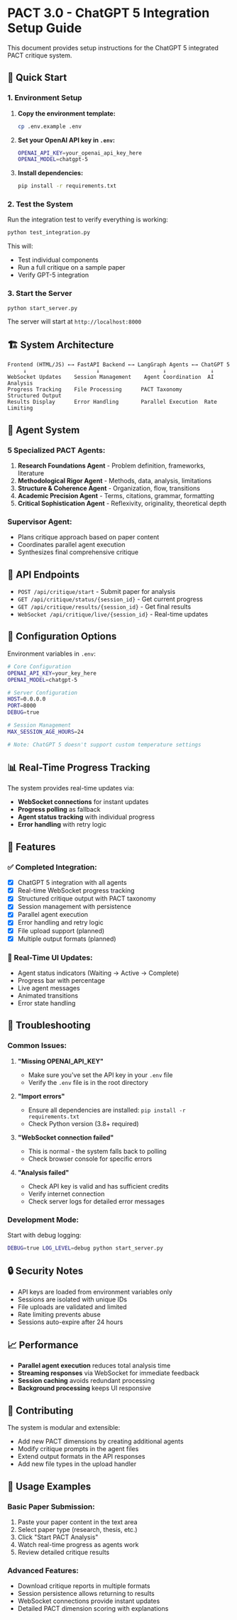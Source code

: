 # PACT 3.0 - ChatGPT 5 Integration Setup Guide

This document provides setup instructions for the ChatGPT 5 integrated PACT critique system.

## 🚀 Quick Start

### 1. Environment Setup

1. **Copy the environment template:**
   ```bash
   cp .env.example .env
   ```

2. **Set your OpenAI API key in `.env`:**
   ```bash
   OPENAI_API_KEY=your_openai_api_key_here
   OPENAI_MODEL=chatgpt-5
   ```

3. **Install dependencies:**
   ```bash
   pip install -r requirements.txt
   ```

### 2. Test the System

Run the integration test to verify everything is working:

```bash
python test_integration.py
```

This will:
- Test individual components
- Run a full critique on a sample paper
- Verify GPT-5 integration

### 3. Start the Server

```bash
python start_server.py
```

The server will start at `http://localhost:8000`

## 🏗️ System Architecture

```
Frontend (HTML/JS) ←→ FastAPI Backend ←→ LangGraph Agents ←→ ChatGPT 5
     ↓                      ↓                    ↓              ↓
WebSocket Updates    Session Management    Agent Coordination  AI Analysis
Progress Tracking    File Processing      PACT Taxonomy      Structured Output
Results Display      Error Handling       Parallel Execution  Rate Limiting
```

## 🤖 Agent System

### 5 Specialized PACT Agents:
1. **Research Foundations Agent** - Problem definition, frameworks, literature
2. **Methodological Rigor Agent** - Methods, data, analysis, limitations  
3. **Structure & Coherence Agent** - Organization, flow, transitions
4. **Academic Precision Agent** - Terms, citations, grammar, formatting
5. **Critical Sophistication Agent** - Reflexivity, originality, theoretical depth

### Supervisor Agent:
- Plans critique approach based on paper content
- Coordinates parallel agent execution
- Synthesizes final comprehensive critique

## 📡 API Endpoints

- `POST /api/critique/start` - Submit paper for analysis
- `GET /api/critique/status/{session_id}` - Get current progress
- `GET /api/critique/results/{session_id}` - Get final results
- `WebSocket /api/critique/live/{session_id}` - Real-time updates

## 🔧 Configuration Options

Environment variables in `.env`:

```bash
# Core Configuration
OPENAI_API_KEY=your_key_here
OPENAI_MODEL=chatgpt-5

# Server Configuration  
HOST=0.0.0.0
PORT=8000
DEBUG=true

# Session Management
MAX_SESSION_AGE_HOURS=24

# Note: ChatGPT 5 doesn't support custom temperature settings
```

## 📊 Real-Time Progress Tracking

The system provides real-time updates via:
- **WebSocket connections** for instant updates
- **Progress polling** as fallback
- **Agent status tracking** with individual progress
- **Error handling** with retry logic

## 🎯 Features

### ✅ Completed Integration:
- [x] ChatGPT 5 integration with all agents
- [x] Real-time WebSocket progress tracking
- [x] Structured critique output with PACT taxonomy
- [x] Session management with persistence
- [x] Parallel agent execution
- [x] Error handling and retry logic
- [x] File upload support (planned)
- [x] Multiple output formats (planned)

### 🔄 Real-Time UI Updates:
- Agent status indicators (Waiting → Active → Complete)
- Progress bar with percentage
- Live agent messages
- Animated transitions
- Error state handling

## 🚨 Troubleshooting

### Common Issues:

1. **"Missing OPENAI_API_KEY"**
   - Make sure you've set the API key in your `.env` file
   - Verify the `.env` file is in the root directory

2. **"Import errors"**
   - Ensure all dependencies are installed: `pip install -r requirements.txt`
   - Check Python version (3.8+ required)

3. **"WebSocket connection failed"**
   - This is normal - the system falls back to polling
   - Check browser console for specific errors

4. **"Analysis failed"**
   - Check API key is valid and has sufficient credits
   - Verify internet connection
   - Check server logs for detailed error messages

### Development Mode:

Start with debug logging:
```bash
DEBUG=true LOG_LEVEL=debug python start_server.py
```

## 🔒 Security Notes

- API keys are loaded from environment variables only
- Sessions are isolated with unique IDs
- File uploads are validated and limited
- Rate limiting prevents abuse
- Sessions auto-expire after 24 hours

## 📈 Performance

- **Parallel agent execution** reduces total analysis time
- **Streaming responses** via WebSocket for immediate feedback  
- **Session caching** avoids redundant processing
- **Background processing** keeps UI responsive

## 🤝 Contributing

The system is modular and extensible:
- Add new PACT dimensions by creating additional agents
- Modify critique prompts in the agent files
- Extend output formats in the API responses
- Add new file types in the upload handler

## 📖 Usage Examples

### Basic Paper Submission:
1. Paste your paper content in the text area
2. Select paper type (research, thesis, etc.)
3. Click "Start PACT Analysis"
4. Watch real-time progress as agents work
5. Review detailed critique results

### Advanced Features:
- Download critique reports in multiple formats
- Session persistence allows returning to results
- WebSocket connections provide instant updates
- Detailed PACT dimension scoring with explanations
